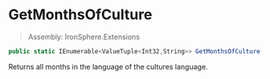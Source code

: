 ﻿

# GetMonthsOfCulture

> Assembly: IronSphere.Extensions

```csharp
public static IEnumerable<ValueTuple<Int32,String>> GetMonthsOfCulture(this CultureInfo culture)
```

Returns all months in the language of the cultures language.

 